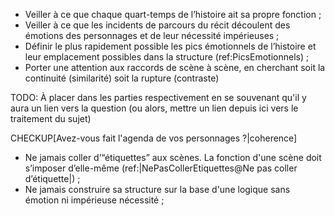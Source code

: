 <!-- Page: #404 Contrôles divers -->

  * Veiller à ce que chaque quart-temps de l’histoire ait sa propre fonction ;
  * Veiller à ce que les incidents de parcours du récit découlent des émotions des personnages et de leur nécessité impérieuses ;
  * Définir le plus rapidement possible les pics émotionnels de l’histoire et
   leur emplacement possibles dans la structure (ref:PicsEmotionnels) ;
  * Porter une attention aux raccords de scène à scène, en cherchant soit la continuité (similarité) soit la rupture (contraste)

<adminonly>
  TODO: À placer dans les parties respectivement en se souvenant qu'il y aura un lien vers la question (ou alors, mettre un lien depuis ici vers le traitement du sujet)
</adminonly>

CHECKUP[Avez-vous fait l'agenda de vos personnages ?|coherence] 

* Ne jamais coller d’“étiquettes” aux scènes. La fonction d'une scène doit s’imposer d’elle-même (ref:|NePasCollerEtiquettes@Ne pas coller d’étiquette|) ;
* Ne jamais construire sa structure sur la base d'une logique sans émotion ni impérieuse nécessité ;
